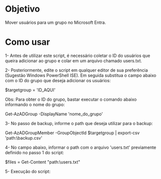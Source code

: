 # Objetivo

Mover usuários para um grupo no Microsoft Entra.

# Como usar

1- Antes de utilizar este script, é necessário coletar o ID do usuários que queira adicionar ao grupo e colar em um arquivo chamado users.txt.

2- Posteriormente, edite o script em qualquer editor de sua preferência (Sugestão Windows PowerShell ISE). Em seguida substitua o campo abaixo com o ID do grupo que deseja adicionar os usuários:

$targetgroup = 'ID_AQUI'

Obs: Para obter o ID do grupo, bastar executar o comando abaixo informando o nome do grupo:

Get-AzADGroup -DisplayName 'nome_do_grupo'

3- No passo de backup, informe o path que deseja utilizar para o backup:

Get-AzADGroupMember -GroupObjectId $targetgroup | export-csv 'path:\backup.csv'

4- No campo abaixo, informar o path com o arquivo 'users.txt' previamente definido no passo 1 do script:

$files = Get-Content "path:\users.txt"

5- Execução do script:

